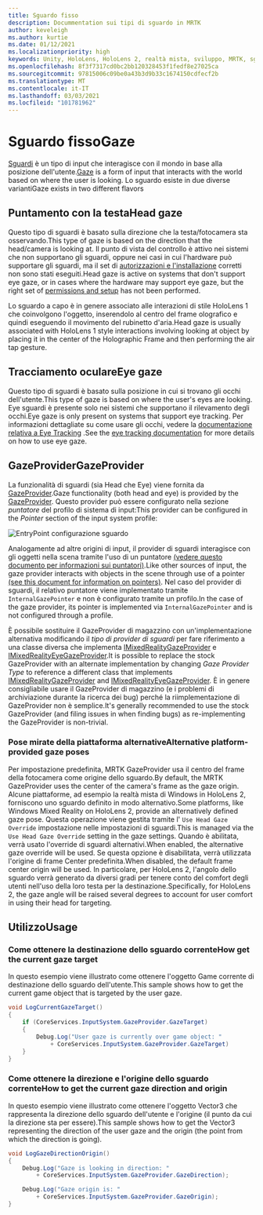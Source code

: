 ```yaml
---
title: Sguardo fisso
description: Docummentation sui tipi di sguardo in MRTK
author: keveleigh
ms.author: kurtie
ms.date: 01/12/2021
ms.localizationpriority: high
keywords: Unity, HoloLens, HoloLens 2, realtà mista, sviluppo, MRTK, sguardo,
ms.openlocfilehash: 8f3f7317cd0bc2bb120328453f1fedf8e27025ca
ms.sourcegitcommit: 97815006c09be0a43b3d9b33c1674150cdfecf2b
ms.translationtype: MT
ms.contentlocale: it-IT
ms.lasthandoff: 03/03/2021
ms.locfileid: "101781962"
---
```

# <a name="gaze"></a><span data-ttu-id="e6e63-104">Sguardo fisso</span><span class="sxs-lookup"><span data-stu-id="e6e63-104">Gaze</span></span>

<span data-ttu-id="e6e63-105">[Sguardi](https://docs.microsoft.com/windows/mixed-reality/gaze) è un tipo di input che interagisce con il mondo in base alla posizione dell'utente.</span><span class="sxs-lookup"><span data-stu-id="e6e63-105">[Gaze](https://docs.microsoft.com/windows/mixed-reality/gaze) is a form of input that interacts with the world based on where the user is looking.</span></span> <span data-ttu-id="e6e63-106">Lo sguardo esiste in due diverse varianti</span><span class="sxs-lookup"><span data-stu-id="e6e63-106">Gaze exists in two different flavors</span></span>

## <a name="head-gaze"></a><span data-ttu-id="e6e63-107">Puntamento con la testa</span><span class="sxs-lookup"><span data-stu-id="e6e63-107">Head gaze</span></span>

<span data-ttu-id="e6e63-108">Questo tipo di sguardi è basato sulla direzione che la testa/fotocamera sta osservando.</span><span class="sxs-lookup"><span data-stu-id="e6e63-108">This type of gaze is based on the direction that the head/camera is looking at.</span></span> <span data-ttu-id="e6e63-109">Il punto di vista del controllo è attivo nei sistemi che non supportano gli sguardi, oppure nei casi in cui l'hardware può supportare gli sguardi, ma il set di [autorizzazioni e l'installazione](../EyeTracking/EyeTracking_BasicSetup.md#eye-tracking-requirements-checklist) corretti non sono stati eseguiti.</span><span class="sxs-lookup"><span data-stu-id="e6e63-109">Head gaze is active on systems that don't support eye gaze, or in cases where the hardware may support eye gaze, but the right set of [permissions and setup](../EyeTracking/EyeTracking_BasicSetup.md#eye-tracking-requirements-checklist) has not been performed.</span></span>

<span data-ttu-id="e6e63-110">Lo sguardo a capo è in genere associato alle interazioni di stile HoloLens 1 che coinvolgono l'oggetto, inserendolo al centro del frame olografico e quindi eseguendo il movimento del rubinetto d'aria.</span><span class="sxs-lookup"><span data-stu-id="e6e63-110">Head gaze is usually associated with HoloLens 1 style interactions involving looking at object by placing it in the center of the Holographic Frame and then performing the air tap gesture.</span></span>

## <a name="eye-gaze"></a><span data-ttu-id="e6e63-111">Tracciamento oculare</span><span class="sxs-lookup"><span data-stu-id="e6e63-111">Eye gaze</span></span>

<span data-ttu-id="e6e63-112">Questo tipo di sguardi è basato sulla posizione in cui si trovano gli occhi dell'utente.</span><span class="sxs-lookup"><span data-stu-id="e6e63-112">This type of gaze is based on where the user's eyes are looking.</span></span> <span data-ttu-id="e6e63-113">Eye sguardi è presente solo nei sistemi che supportano il rilevamento degli occhi.</span><span class="sxs-lookup"><span data-stu-id="e6e63-113">Eye gaze is only present on systems that support eye tracking.</span></span> <span data-ttu-id="e6e63-114">Per informazioni dettagliate su come usare gli occhi, vedere la [documentazione relativa a Eye Tracking](../EyeTracking/EyeTracking_Main.md) .</span><span class="sxs-lookup"><span data-stu-id="e6e63-114">See the [eye tracking documentation](../EyeTracking/EyeTracking_Main.md) for more details on how to use eye gaze.</span></span>

## <a name="gazeprovider"></a><span data-ttu-id="e6e63-115">GazeProvider</span><span class="sxs-lookup"><span data-stu-id="e6e63-115">GazeProvider</span></span>

<span data-ttu-id="e6e63-116">La funzionalità di sguardi (sia Head che Eye) viene fornita da [GazeProvider](xref:Microsoft.MixedReality.Toolkit.Input.GazeProvider).</span><span class="sxs-lookup"><span data-stu-id="e6e63-116">Gaze functionality (both head and eye) is provided by the [GazeProvider](xref:Microsoft.MixedReality.Toolkit.Input.GazeProvider).</span></span> <span data-ttu-id="e6e63-117">Questo provider può essere configurato nella sezione *puntatore* del profilo di sistema di input:</span><span class="sxs-lookup"><span data-stu-id="e6e63-117">This provider can be configured in the *Pointer* section of the input system profile:</span></span>

![EntryPoint configurazione sguardo](../Images/Input/GazeConfigurationEntrypoint.png)

<span data-ttu-id="e6e63-119">Analogamente ad altre origini di input, il provider di sguardi interagisce con gli oggetti nella scena tramite l'uso di un puntatore [(vedere questo documento per informazioni sui puntatori)](../../architecture/InputSystem/ControllersPointersAndFocus.md).</span><span class="sxs-lookup"><span data-stu-id="e6e63-119">Like other sources of input, the gaze provider interacts with objects in the scene through use of a pointer [(see this document for information on pointers)](../../architecture/InputSystem/ControllersPointersAndFocus.md).</span></span>
<span data-ttu-id="e6e63-120">Nel caso del provider di sguardi, il relativo puntatore viene implementato tramite `InternalGazePointer` e non è configurato tramite un profilo.</span><span class="sxs-lookup"><span data-stu-id="e6e63-120">In the case of the gaze provider, its pointer is implemented via `InternalGazePointer` and is not configured through a profile.</span></span>

<span data-ttu-id="e6e63-121">È possibile sostituire il GazeProvider di magazzino con un'implementazione alternativa modificando il *tipo di provider di sguardi* per fare riferimento a una classe diversa che implementa [IMixedRealityGazeProvider](xref:Microsoft.MixedReality.Toolkit.Input.IMixedRealityGazeProvider) e [IMixedRealityEyeGazeProvider](xref:Microsoft.MixedReality.Toolkit.Input.IMixedRealityEyeGazeProvider).</span><span class="sxs-lookup"><span data-stu-id="e6e63-121">It is possible to replace the stock GazeProvider with an alternate implementation by changing *Gaze Provider Type* to reference a different class that implements [IMixedRealityGazeProvider](xref:Microsoft.MixedReality.Toolkit.Input.IMixedRealityGazeProvider) and [IMixedRealityEyeGazeProvider](xref:Microsoft.MixedReality.Toolkit.Input.IMixedRealityEyeGazeProvider).</span></span>
<span data-ttu-id="e6e63-122">È in genere consigliabile usare il GazeProvider di magazzino (e i problemi di archiviazione durante la ricerca dei bug) perché la riimplementazione di GazeProvider non è semplice.</span><span class="sxs-lookup"><span data-stu-id="e6e63-122">It's generally recommended to use the stock GazeProvider (and filing issues in when finding bugs) as re-implementing the GazeProvider is non-trivial.</span></span>

### <a name="alternative-platform-provided-gaze-poses"></a><span data-ttu-id="e6e63-123">Pose mirate della piattaforma alternative</span><span class="sxs-lookup"><span data-stu-id="e6e63-123">Alternative platform-provided gaze poses</span></span>

<span data-ttu-id="e6e63-124">Per impostazione predefinita, MRTK GazeProvider usa il centro del frame della fotocamera come origine dello sguardo.</span><span class="sxs-lookup"><span data-stu-id="e6e63-124">By default, the MRTK GazeProvider uses the center of the camera's frame as the gaze origin.</span></span> <span data-ttu-id="e6e63-125">Alcune piattaforme, ad esempio la realtà mista di Windows in HoloLens 2, forniscono uno sguardo definito in modo alternativo.</span><span class="sxs-lookup"><span data-stu-id="e6e63-125">Some platforms, like Windows Mixed Reality on HoloLens 2, provide an alternatively defined gaze pose.</span></span> <span data-ttu-id="e6e63-126">Questa operazione viene gestita tramite l' `Use Head Gaze Override` impostazione nelle impostazioni di sguardi.</span><span class="sxs-lookup"><span data-stu-id="e6e63-126">This is managed via the `Use Head Gaze Override` setting in the gaze settings.</span></span> <span data-ttu-id="e6e63-127">Quando è abilitata, verrà usato l'override di sguardi alternativi.</span><span class="sxs-lookup"><span data-stu-id="e6e63-127">When enabled, the alternative gaze override will be used.</span></span> <span data-ttu-id="e6e63-128">Se questa opzione è disabilitata, verrà utilizzata l'origine di frame Center predefinita.</span><span class="sxs-lookup"><span data-stu-id="e6e63-128">When disabled, the default frame center origin will be used.</span></span> <span data-ttu-id="e6e63-129">In particolare, per HoloLens 2, l'angolo dello sguardo verrà generato da diversi gradi per tenere conto del comfort degli utenti nell'uso della loro testa per la destinazione.</span><span class="sxs-lookup"><span data-stu-id="e6e63-129">Specifically, for HoloLens 2, the gaze angle will be raised several degrees to account for user comfort in using their head for targeting.</span></span>

## <a name="usage"></a><span data-ttu-id="e6e63-130">Utilizzo</span><span class="sxs-lookup"><span data-stu-id="e6e63-130">Usage</span></span>

### <a name="how-get-the-current-gaze-target"></a><span data-ttu-id="e6e63-131">Come ottenere la destinazione dello sguardo corrente</span><span class="sxs-lookup"><span data-stu-id="e6e63-131">How get the current gaze target</span></span>

<span data-ttu-id="e6e63-132">In questo esempio viene illustrato come ottenere l'oggetto Game corrente di destinazione dello sguardo dell'utente.</span><span class="sxs-lookup"><span data-stu-id="e6e63-132">This sample shows how to get the current game object that is targeted by the user gaze.</span></span>

```c#
void LogCurrentGazeTarget()
{
    if (CoreServices.InputSystem.GazeProvider.GazeTarget)
    {
        Debug.Log("User gaze is currently over game object: "
            + CoreServices.InputSystem.GazeProvider.GazeTarget)
    }
}
```

### <a name="how-to-get-the-current-gaze-direction-and-origin"></a><span data-ttu-id="e6e63-133">Come ottenere la direzione e l'origine dello sguardo corrente</span><span class="sxs-lookup"><span data-stu-id="e6e63-133">How to get the current gaze direction and origin</span></span>

<span data-ttu-id="e6e63-134">In questo esempio viene illustrato come ottenere l'oggetto Vector3 che rappresenta la direzione dello sguardo dell'utente e l'origine (il punto da cui la direzione sta per essere).</span><span class="sxs-lookup"><span data-stu-id="e6e63-134">This sample shows how to get the Vector3 representing the direction of the user gaze and the origin (the point from which the direction is going).</span></span>

```c#
void LogGazeDirectionOrigin()
{
    Debug.Log("Gaze is looking in direction: "
        + CoreServices.InputSystem.GazeProvider.GazeDirection);

    Debug.Log("Gaze origin is: "
        + CoreServices.InputSystem.GazeProvider.GazeOrigin);
}
```
